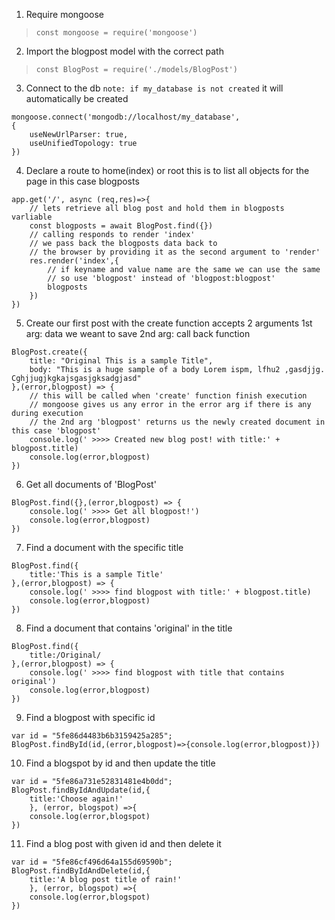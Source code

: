 1.  Require mongoose
>   `const mongoose = require('mongoose')`

2.  Import the blogpost model with the correct path
>   `const BlogPost = require('./models/BlogPost')`

3.  Connect to the db `note: if my_database is not created` it will automatically be created
```
mongoose.connect('mongodb://localhost/my_database',
{
    useNewUrlParser: true,
    useUnifiedTopology: true 
})
```

4.  Declare a route to home(index) or root this is to list all objects for the page in this case blogposts
```
app.get('/', async (req,res)=>{
    // lets retrieve all blog post and hold them in blogposts varliable
    const blogposts = await BlogPost.find({})
    // calling responds to render 'index'
    // we pass back the blogposts data back to
    // the browser by providing it as the second argument to 'render'
    res.render('index',{
        // if keyname and value name are the same we can use the same
        // so use 'blogpost' instead of 'blogpost:blogpost'
        blogposts
    })
})
```

5.  Create our first post with the create function accepts 2 arguments 1st arg: data we weant to save 2nd arg: call back function
```
BlogPost.create({
    title: "Original This is a sample Title",
    body: "This is a huge sample of a body Lorem ispm, lfhu2 ,gasdjjg. Cghjjugjkgkajsgasjgksadgjasd"
},(error,blogpost) => {
    // this will be called when 'create' function finish execution
    // mongoose gives us any error in the error arg if there is any during execution
    // the 2nd arg 'blogpost' returns us the newly created document in this case 'blogpost'
    console.log(' >>>> Created new blog post! with title:' + blogpost.title)
    console.log(error,blogpost)
})
```

6.  Get all documents of 'BlogPost'
```
BlogPost.find({},(error,blogpost) => {
    console.log(' >>>> Get all blogpost!')
    console.log(error,blogpost)
})
```

7.  Find a document with the specific title
```
BlogPost.find({
    title:'This is a sample Title'
},(error,blogpost) => {
    console.log(' >>>> find blogpost with title:' + blogpost.title)
    console.log(error,blogpost)
})
```

8.   Find a document that contains 'original' in the title
```
BlogPost.find({
    title:/Original/
},(error,blogpost) => {
    console.log(' >>>> find blogpost with title that contains original')
    console.log(error,blogpost)
})
```

9.  Find a blogpost with specific id
```
var id = "5fe86d4483b6b3159425a285";
BlogPost.findById(id,(error,blogpost)=>{console.log(error,blogpost)})
```

10. Find a blogspot by id and then update the title
```
var id = "5fe86a731e52831481e4b0dd";
BlogPost.findByIdAndUpdate(id,{
    title:'Choose again!'
    }, (error, blogspot) =>{
    console.log(error,blogspot)
})
```

11. Find a blog post with given id and then delete it
```
var id = "5fe86cf496d64a155d69590b";
BlogPost.findByIdAndDelete(id,{
    title:'A blog post title of rain!'
    }, (error, blogspot) =>{
    console.log(error,blogspot)
})
```